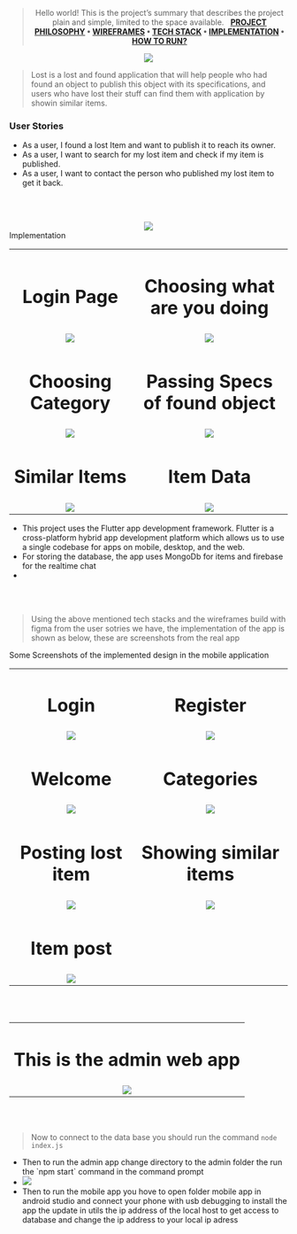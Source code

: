 <div align="center">
  <img src="./Readme/title.png" alt="">
  
  > Hello world! This is the project’s summary that describes the project plain and simple, limited to the space available.  
**[PROJECT PHILOSOPHY](#project-philosophy) • [WIREFRAMES](#wireframes) • [TECH STACK](#tech-stack) • [IMPLEMENTATION](#implementation) • [HOW TO RUN?](#how-to-run)**
</div>


<div align="center">
  <img id="project-philosophy" src="./Readme/ph.png"/>
</div>

  > Lost is a lost and found application that will help people who had found an object to publish this object with its
  specifications, and users who have lost their stuff can find them with application by showin similar items.
  
  ### User Stories
  - As a user, I found a lost Item and want to publish it to reach its owner.
  - As a user, I want to search for my lost item and check if my item is    published.
  - As a user, I want to contact the person who published my lost item to get it back.

  <br><br>  

  <div align="center">
    <img id="project-philosophy" src="./Readme/wf.png"/>
  </div>

<table align="center" style="text-align: center;">
  <tr>Implementation</tr>
  <tr>
    <td>
      <h1>Login Page</h1>
    </td>
    <td>
      <h1>Choosing what are you doing</h1>
    </td>
  </tr>

  <tr>
    <td><img src="./Readme/one.png" /></td>
    <td><img src="./Readme/2.png" /></td>

  </tr>
  <tr>
    <td>
      <h1>Choosing Category</h1>
    </td>
    <td>
      <h1>Passing Specs of found object</h1>
    </td>
  </tr>

  <tr>
    <td><img src="./Readme/three.png" /></td>
    <td><img src="./Readme/four.png" /></td>

  </tr>
  <tr>
    <td>
      <h1>Similar Items</h1>
    </td>
    <td>
      <h1>Item Data</h1>
    </td>
  </tr>

  <tr>
    <td><img src="./Readme/five.png" /></td>
    <td><img src="./Readme/six.png" /></td>

  </tr>

</table>
<ul>
  <li>
    This project uses the Flutter app development framework. Flutter is a cross-platform hybrid app development platform
    which allows us to use a single codebase for apps on mobile, desktop, and the web.
  </li>
  <li>
    For storing the database, the app uses MongoDb for items and firebase for the realtime chat
  </li>
  <li>
</ul>
<br><br>

> Using the above mentioned tech stacks and the wireframes build with figma from the user sotries we have, the
implementation of the app is shown as below, these are screenshots from the real app

<table align="center" style="text-align: center;">
  <tr>Some Screenshots of the implemented design in the mobile application</tr>
  <tr>
    <td>
      <h1>Login</h1>
    </td>
    <td>
      <h1>Register</h1>
    </td>

  <tr>
    <td>
      <img src="./Readme/sc1.jpg" />
    </td>
    <td>
      <img src="./Readme/sc2.jpg" />
    </td>
  </tr>
  <tr>
    <td>
      <h1>Welcome</h1>
    </td>
    <td>
      <h1>Categories</h1>
    </td>
  </tr>
  <tr>
    <td>
      <img src="./Readme/sc3.jpg" />
    </td>
    <td>
      <img src="./Readme/sc4.jpg" />
    </td>
  </tr>
  <tr>
    <td>
      <h1>Posting lost item</h1>
    </td>
    <td>
      <h1>Showing similar items</h1>
    </td>
  </tr>
  <tr>
    <td>
      <img src="./Readme/sc5.jpg" />
    </td>
    <td>
      <img src="./Readme/sc6.jpg" />
    </td>

  </tr>
  <tr><td><h1>Item post</h1></td></tr>
  <tr>
    <td>
      <img src="./Readme/sc6.jpg" />
    </td>

  </tr>

</table>
<br><br>
<table style="text-align: center;">
  <tr>
    <td>
      <h1>This is the admin web app</h1>
    </td>
  </tr>
  <tr>
    <td><img src="./Readme/admin.jpg" /></td>
  </tr>
</table>
<br><br>

> Now to connect to the data base you should run the command `node index.js`

<ul>
  <li>
    Then to run the admin app change directory to the admin folder the run the `npm start` command in the command prompt
  </li>
  <li>
    <img src="./Readme/runadmin.jpg" />
  </li>
  <li>
    Then to run the mobile app you hove to open folder mobile app in android studio and connect your phone with usb
    debugging to install the app the update in utils the ip address of the local host to get access to database and change the ip address to your local ip adress
  </li>


</ul>

